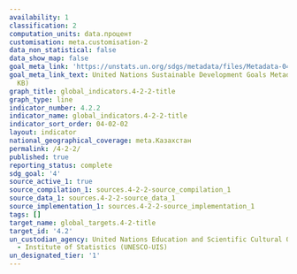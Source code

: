 ```yaml
---
availability: 1
classification: 2
computation_units: data.процент
customisation: meta.customisation-2
data_non_statistical: false
data_show_map: false
goal_meta_link: 'https://unstats.un.org/sdgs/metadata/files/Metadata-04-02-02.pdf '
goal_meta_link_text: United Nations Sustainable Development Goals Metadata (PDF 223
  KB)
graph_title: global_indicators.4-2-2-title
graph_type: line
indicator_number: 4.2.2
indicator_name: global_indicators.4-2-2-title
indicator_sort_order: 04-02-02
layout: indicator
national_geographical_coverage: meta.Казахстан
permalink: /4-2-2/
published: true
reporting_status: complete
sdg_goal: '4'
source_active_1: true
source_compilation_1: sources.4-2-2-source_compilation_1
source_data_1: sources.4-2-2-source_data_1
source_implementation_1: sources.4-2-2-source_implementation_1
tags: []
target_name: global_targets.4-2-title
target_id: '4.2'
un_custodian_agency: United Nations Education and Scientific Cultural Organisation
  - Institute of Statistics (UNESCO-UIS)
un_designated_tier: '1'
---
```

